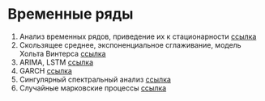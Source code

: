 # Временные ряды
1. Анализ временных рядов, приведение их к стационарности [ссылка](https://github.com/520911/timeseries/blob/main/TS_1.ipynb)
2. Скользящее среднее, экспоненциальное сглаживание, модель Хольта Винтерса [ссылка](https://github.com/520911/timeseries/blob/main/TS_2.ipynb)
3. ARIMA, LSTM [ссылка](https://github.com/520911/timeseries/blob/main/TS_3.ipynb)
4. GARCH [ссылка](https://github.com/520911/timeseries/blob/main/TS_4.ipynb)
5. Сингулярный спектральный анализ [ссылка](https://github.com/520911/timeseries/blob/main/TS_5.ipynb)
6. Случайные марковские процессы [ссылка](https://github.com/520911/timeseries/blob/main/TS_6.ipynb)




